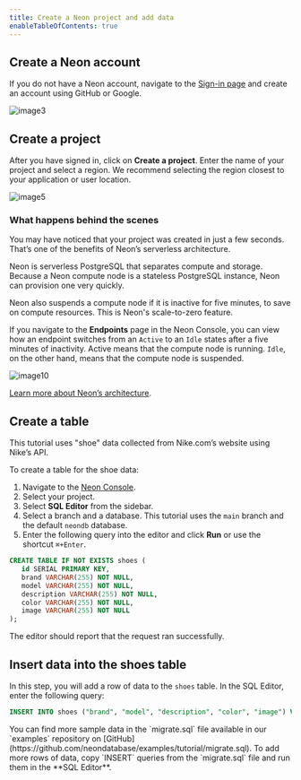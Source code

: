 ```yaml
---
title: Create a Neon project and add data
enableTableOfContents: true
---
```


## Create a Neon account

If you do not have a Neon account, navigate to the [Sign-in page](https://console.neon.tech/sign_in) and create an account using GitHub or Google.

![image3](https://user-images.githubusercontent.com/13738772/213742099-a8d566da-fe0d-4fca-a992-6db4da35b794.png)

## Create a project

After you have signed in, click on **Create a project**. Enter the name of your project and select a region. We recommend selecting the region closest to your application or user location.

![image5](https://user-images.githubusercontent.com/13738772/213742176-05f4b49a-6a77-4413-a72c-415636c7066f.png)

### What happens behind the scenes

You may have noticed that your project was created in just a few seconds. That’s one of the benefits of Neon’s serverless architecture.

Neon is serverless PostgreSQL that separates compute and storage. Because a Neon compute node is a stateless PostgreSQL instance, Neon can provision one very quickly.

Neon also suspends a compute node if it is inactive for five minutes, to save on compute resources. This is Neon's scale-to-zero feature.

If you navigate to the **Endpoints** page in the Neon Console, you can view how an endpoint switches from an `Active` to an `Idle` states after a five minutes of inactivity. Active means that the compute node is running. `Idle`, on the other hand, means that the compute node is suspended.

![image10](https://user-images.githubusercontent.com/13738772/213742361-57378ec5-938f-4924-80b8-8bf9715c4c99.png)

[Learn more about Neon’s architecture](https://neon.tech/docs/introduction/architecture-overview/).

## Create a table

This tutorial uses "shoe" data collected from Nike.com’s website using Nike’s API.

To create a table for the shoe data:

1. Navigate to the [Neon Console](https://console.neon.tech/app/projects).
2. Select your project.
3. Select **SQL Editor** from the sidebar.
4. Select a branch and a database. This tutorial uses the `main` branch and the default `neondb` database.
5. Enter the following query into the editor and click **Run** or use the shortcut `⌘+Enter`.

```sql
CREATE TABLE IF NOT EXISTS shoes (
   id SERIAL PRIMARY KEY,
   brand VARCHAR(255) NOT NULL,
   model VARCHAR(255) NOT NULL,
   description VARCHAR(255) NOT NULL,
   color VARCHAR(255) NOT NULL,
   image VARCHAR(255) NOT NULL
);
```

The editor should report that the request ran successfully.

## Insert data into the shoes table

In this step, you will add a row of data to the `shoes` table. In the SQL Editor, enter the following query:

```sql
INSERT INTO shoes ("brand", "model", "description", "color", "image") VALUES ('Nike', 'Air Zoom Alphafly', 'Men''s Road Racing Shoes', 'Scream Green/Bright Crimson/Honeydew/Black', 'https://static.nike.com/a/images/c_limit,w_400,f_auto/t_product_v1/c24ddc33-6e38-4cc9-b548-dc48cd3528ea/image.jpg');
```

<Admonition type="tip">
You can find more sample data in the `migrate.sql` file available in our `examples` repository on [GitHub](https://github.com/neondatabase/examples/tutorial/migrate.sql).
To add more rows of data, copy `INSERT` queries from the `migrate.sql` file and run them in the **SQL Editor**.
</Admonition>
